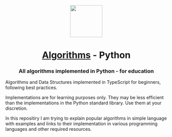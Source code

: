 <div align="center">
<!-- Title: -->
  <a href="https://github.com/TheAlgorithms/">
    <img src="https://raw.githubusercontent.com/TheAlgorithms/website/1cd824df116b27029f17c2d1b42d81731f28a920/public/logo.svg" height="100">
  </a>
  <h1><a href="https://github.com/TheAlgorithms/">Algorithms</a> - Python</h1>

  <h3>All algorithms implemented in Python - for education</h3>
</div>

Algorithms and Data Structures implemented in TypeScript for beginners, following best practices.

Implementations are for learning purposes only. They may be less efficient than the implementations in the Python standard library. Use them at your discretion.

In this repositiry I am trying to explain popular algorithms in simple language with examples and links to their implementation in various programming languages and other required resources.